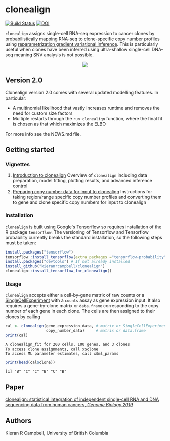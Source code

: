 # clonealign

[![Build Status](https://travis-ci.org/kieranrcampbell/clonealign.svg?branch=master)](https://travis-ci.org/kieranrcampbell/clonealign) [![DOI](https://zenodo.org/badge/111455172.svg)](https://zenodo.org/badge/latestdoi/111455172)

`clonealign` assigns single-cell RNA-seq expression to cancer clones by probabilistically mapping RNA-seq to clone-specific copy number profiles using [reparametrization gradient variational inference](https://arxiv.org/abs/1312.6114). This is particularly useful when clones have been inferred using ultra-shallow single-cell DNA-seq meaning SNV analysis is not possible.

<div style="text-align:center">
  <img src="https://raw.githubusercontent.com/kieranrcampbell/clonealign/master/inst/clonealign_figure.png"  align="middle"/>
</div>

## Version 2.0

Clonealign version 2.0 comes with several updated modelling features. In particular:

* A multinomial likelihood that vastly increases runtime and removes the need for custom size factors
* Multiple restarts through the `run_clonealign` function, where the final fit is chosen as that which
maximizes the ELBO

For more info see the NEWS.md file.


## Getting started

### Vignettes

1. [Introduction to clonealign](https://kieranrcampbell.github.io/clonealign/introduction_to_clonealign.html) Overview of `clonealign` including data preparation, model fitting, plotting results, and advanced inference control
2. [Preparing copy number data for input to clonealign](https://kieranrcampbell.github.io/clonealign/preparing_copy_number_data.html) Instructions for taking region/range specific copy number profiles and converting them to gene and clone specific copy numbers for input to clonealign

### Installation

`clonealign` is built using Google's Tensorflow so requires installation of the R package `tensorflow`. The versioning of Tensorflow and Tensorflow probability currently breaks the standard installation, so the following steps must be taken:

```r
install.packages("tensorflow")
tensorflow::install_tensorflow(extra_packages ="tensorflow-probability", version="1.13.1")
install.packages("devtools") # If not already installed
install_github("kieranrcampbell/clonealign")
clonealign::install_tensorflow_for_clonealign()
```


### Usage

`clonealign` accepts either a cell-by-gene matrix of raw counts or a [SingleCellExperiment](https://bioconductor.org/packages/3.7/bioc/html/SingleCellExperiment.html) with a `counts` assay as gene expression input. It also requires a gene-by-clone matrix or `data.frame` corresponding to the copy number of each gene in each clone. The cells are then assigned to their clones by calling

```r
cal <- clonealign(gene_expression_data, # matrix or SingleCellExperiment
                  copy_number_data)     # matrix or data.frame
print(cal)
```
```
A clonealign_fit for 200 cells, 100 genes, and 3 clones
To access clone assignments, call x$clone
To access ML parameter estimates, call x$ml_params
```

```r
print(head(cal$clone))
```
```
[1] "B" "C" "C" "B" "C" "B"
```


## Paper

[clonealign: statistical integration of independent single-cell RNA and DNA sequencing data from human cancers, _Genome Biology 2019_](https://genomebiology.biomedcentral.com/articles/10.1186/s13059-019-1645-z)

## Authors

Kieran R Campbell, University of British Columbia


